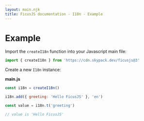 ```yaml
---
layout: main.njk
title: FicusJS documentation - I18n - Example
---
```

# Example

Import the `createI18n` function into your Javascript main file:

```js
import { createI18n } from 'https://cdn.skypack.dev/ficusjs@3'
```

Create a new `I18n` instance:

**main.js**

```js
const i18n = createI18n()

i18n.add({ greeting: 'Hello FicusJS' }, 'en')

const value = i18n.t('greeting')

// value is 'Hello FicusJS'
```
